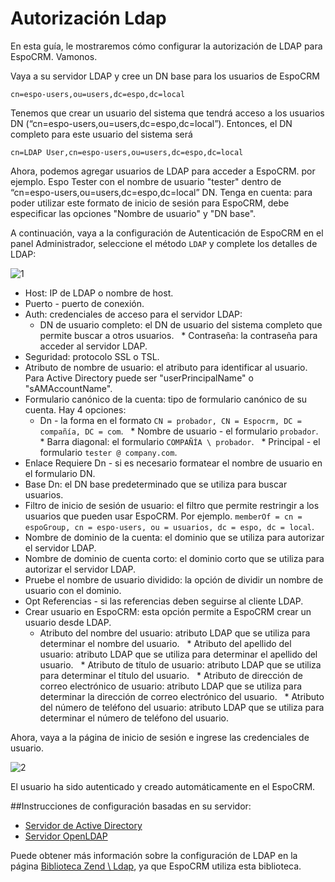 # Autorización Ldap

En esta guía, le mostraremos cómo configurar la autorización de LDAP para EspoCRM. Vamonos.

Vaya a su servidor LDAP y cree un DN base para los usuarios de EspoCRM
```
cn=espo-users,ou=users,dc=espo,dc=local
```

Tenemos que crear un usuario del sistema que tendrá acceso a los usuarios DN (“cn=espo-users,ou=users,dc=espo,dc=local”). Entonces, el DN completo para este usuario del sistema será
```
cn=LDAP User,cn=espo-users,ou=users,dc=espo,dc=local
```
Ahora, podemos agregar usuarios de LDAP para acceder a EspoCRM. por ejemplo. Espo Tester con el nombre de usuario "tester" dentro de  “cn=espo-users,ou=users,dc=espo,dc=local” DN. Tenga en cuenta: para poder utilizar este formato de inicio de sesión para EspoCRM, debe especificar las opciones "Nombre de usuario" y "DN base".

A continuación, vaya a la configuración de Autenticación de EspoCRM en el panel Administrador, seleccione el método `LDAP` y complete los detalles de LDAP:

![1](https://raw.githubusercontent.com/espocrm/documentation/master/_static/images/administration/ldap-authorization/ldap-configuration.png)

* Host: IP de LDAP o nombre de host.
* Puerto - puerto de conexión.
* Auth: credenciales de acceso para el servidor LDAP:
  * DN de usuario completo: el DN de usuario del sistema completo que permite buscar a otros usuarios.
  * Contraseña: la contraseña para acceder al servidor LDAP.
* Seguridad: protocolo SSL o TSL.
* Atributo de nombre de usuario: el atributo para identificar al usuario. Para Active Directory puede ser "userPrincipalName" o "sAMAccountName".
* Formulario canónico de la cuenta: tipo de formulario canónico de su cuenta. Hay 4 opciones:
  * Dn - la forma en el formato `CN = probador, CN = Espocrm, DC = compañía, DC = com`.
  * Nombre de usuario - el formulario `probador`.
  * Barra diagonal: el formulario `COMPAÑÍA \ probador`.
  * Principal - el formulario `tester @ company.com`.
* Enlace Requiere Dn - si es necesario formatear el nombre de usuario en el formulario DN.
* Base Dn: el DN base predeterminado que se utiliza para buscar usuarios.
* Filtro de inicio de sesión de usuario: el filtro que permite restringir a los usuarios que pueden usar EspoCRM. Por ejemplo. `memberOf = cn = espoGroup, cn = espo-users, ou = usuarios, dc = espo, dc = local`.
* Nombre de dominio de la cuenta: el dominio que se utiliza para autorizar el servidor LDAP.
* Nombre de dominio de cuenta corto: el dominio corto que se utiliza para autorizar el servidor LDAP.
* Pruebe el nombre de usuario dividido: la opción de dividir un nombre de usuario con el dominio.
* Opt Referencias - si las referencias deben seguirse al cliente LDAP.
* Crear usuario en EspoCRM: esta opción permite a EspoCRM crear un usuario desde LDAP.
  * Atributo del nombre del usuario: atributo LDAP que se utiliza para determinar el nombre del usuario.
  * Atributo del apellido del usuario: atributo LDAP que se utiliza para determinar el apellido del usuario.
  * Atributo de título de usuario: atributo LDAP que se utiliza para determinar el título del usuario.
  * Atributo de dirección de correo electrónico de usuario: atributo LDAP que se utiliza para determinar la dirección de correo electrónico del usuario.
  * Atributo del número de teléfono del usuario: atributo LDAP que se utiliza para determinar el número de teléfono del usuario.

Ahora, vaya a la página de inicio de sesión e ingrese las credenciales de usuario.

![2](https://raw.githubusercontent.com/espocrm/documentation/master/_static/images/administration/ldap-authorization/ldap-login.png)

El usuario ha sido autenticado y creado automáticamente en el EspoCRM.

##Instrucciones de configuración basadas en su servidor:
* [Servidor de Active Directory](ldap-authorization-for-ad.md)
* [Servidor OpenLDAP](ldap-authorization-for-openldap.md)

Puede obtener más información sobre la configuración de LDAP en la página [Biblioteca Zend \ Ldap](https://zendframework.github.io/zend-ldap/intro/), ya que EspoCRM utiliza esta biblioteca.
